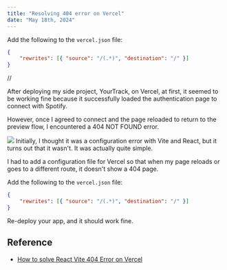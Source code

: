 ```yaml
---
title: "Resolving 404 error on Vercel"
date: "May 18th, 2024"
---
```


Add the following to the `vercel.json` file:

```json
{
    "rewrites": [{ "source": "/(.*)", "destination": "/" }]
}
```

//

After deploying my side project, YourTrack, on Vercel, at first, it seemed to be working fine because it successfully loaded the authentication page to connect with Spotify.

However, once I agreed to connect and the page reloaded to return to the preview flow, I encountered a 404 NOT FOUND error.

![](Resolving%20404%20error%20on%20Vercel/vercel-404-error.webp)
Initially, I thought it was a configuration error with Vite and React, but it turns out that it wasn't. It was actually quite simple.

I had to add a configuration file for Vercel so that when my page reloads or goes to a different route, it doesn't show a 404 page.

Add the following to the `vercel.json` file:

```json
{
    "rewrites": [{ "source": "/(.*)", "destination": "/" }]
}
```

Re-deploy your app, and it should work fine.

## Reference
- [How to solve React Vite 404 Error on Vercel](https://stackoverflow.com/questions/76379501/how-to-solve-react-vite-404-error-on-vercel)